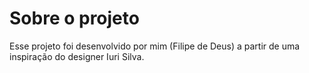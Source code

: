# Sobre o projeto

Esse projeto foi desenvolvido por mim (Filipe de Deus) a partir de uma inspiração do designer Iuri Silva.